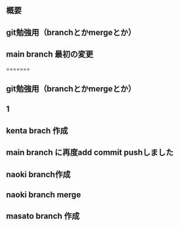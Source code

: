 ## 概要
## git勉強用（branchとかmergeとか）
## main branch 最初の変更
=======
## git勉強用（branchとかmergeとか）
## 1
## kenta brach 作成
## main branch に再度add commit pushしました
## naoki branch作成
## naoki branch merge
## masato branch 作成
